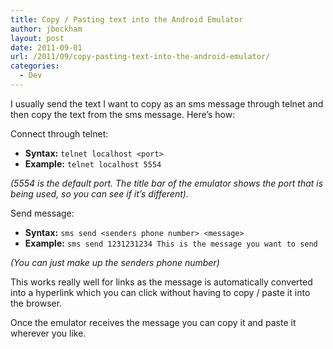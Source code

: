```yaml
---
title: Copy / Pasting text into the Android Emulator
author: jbeckham
layout: post
date: 2011-09-01
url: /2011/09/copy-pasting-text-into-the-android-emulator/
categories:
  - Dev
---
```

I usually send the text I want to copy as an sms message through telnet and then copy the text from the sms message. Here&#8217;s how:

Connect through telnet:

  * **Syntax:** `telnet localhost <port>`
  * **Example:** `telnet localhost 5554`

_(5554 is the default port. The title bar of the emulator shows the port that is being used, so you can see if it&#8217;s different)._

Send message:

  * **Syntax:** `sms send <senders phone number> <message>`
  * **Example:** `sms send 1231231234 This is the message you want to send`

_(You can just make up the senders phone number)_

This works really well for links as the message is automatically converted into a hyperlink which you can click without having to copy / paste it into the browser.

Once the emulator receives the message you can copy it and paste it wherever you like.